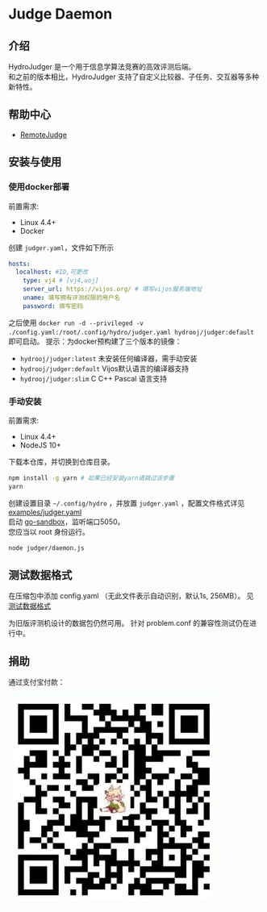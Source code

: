 # Judge Daemon

## 介绍
HydroJudger 是一个用于信息学算法竞赛的高效评测后端。  
和之前的版本相比，HydroJudger 支持了自定义比较器、子任务、交互器等多种新特性。  


## 帮助中心

- [RemoteJudge](./RemoteJudge.md)

## 安装与使用

### 使用docker部署

前置需求:

- Linux 4.4+
- Docker

创建 `judger.yaml`，文件如下所示

```yaml
hosts:
  localhost: #ID,可更改
    type: vj4 # [vj4,uoj]
    server_url: https://vijos.org/ # 填写vijos服务端地址
    uname: 填写拥有评测权限的用户名
    password: 填写密码
```

之后使用 `docker run -d --privileged -v ./config.yaml:/root/.config/hydro/judger.yaml hydrooj/judger:default` 即可启动。
提示：为docker预构建了三个版本的镜像：

- `hydrooj/judger:latest` 未安装任何编译器，需手动安装
- `hydrooj/judger:default` Vijos默认语言的编译器支持
- `hydrooj/judger:slim` C C++ Pascal 语言支持

### 手动安装

前置需求:

- Linux 4.4+
- NodeJS 10+

下载本仓库，并切换到仓库目录。

```sh
npm install -g yarn # 如果已经安装yarn请跳过该步骤
yarn
```

创建设置目录 `~/.config/hydro` ，并放置 `judger.yaml` ，配置文件格式详见 [examples/judger.yaml](examples/judger.yaml)  
启动 [go-sandbox](https://github.com/criyle/go-judge)，监听端口5050。  
您应当以 root 身份运行。  

```sh
node judger/daemon.js
```

## 测试数据格式

在压缩包中添加 config.yaml （无此文件表示自动识别，默认1s, 256MB）。
见 [测试数据格式](examples/testdata.yaml)

为旧版评测机设计的数据包仍然可用。
针对 problem.conf 的兼容性测试仍在进行中。

## 捐助

通过支付宝付款：

![alipay.png](../alipay.png)